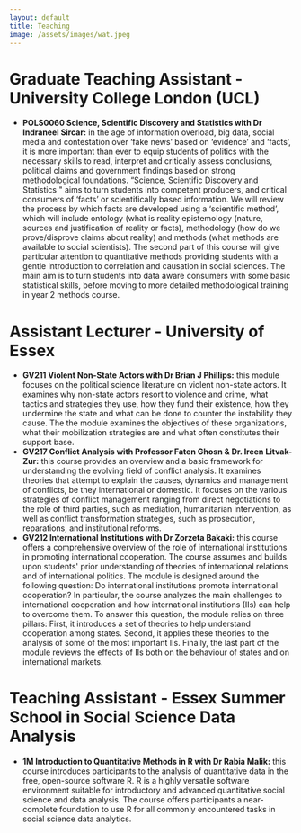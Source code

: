 ```yaml
---
layout: default
title: Teaching
image: /assets/images/wat.jpeg
---
```


<!--figure>
  <img src="/assets/images/wat.jpeg"
  class="background">
</figure-->


# Graduate Teaching Assistant - University College London (UCL)

- **POLS0060 Science, Scientific Discovery and Statistics with Dr Indraneel Sircar:** in the age of information overload, big data, social media and contestation over ‘fake news’ based on ‘evidence’ and ‘facts’, it is more important than ever to equip students of politics with the necessary skills to read, interpret and critically assess conclusions, political claims and government findings based on strong methodological foundations. “Science, Scientific Discovery and Statistics " aims to turn students into competent producers, and critical consumers of ‘facts’ or scientifically based information. We will review the process by which facts are developed using a ‘scientific method’, which will include ontology (what is reality epistemology (nature, sources and justification of reality or facts), methodology (how do we prove/disprove claims about reality) and methods (what methods are available to social scientists). The second part of this course will give particular attention to quantitative methods providing students with a gentle introduction to correlation and causation in social sciences. The main aim is to turn students into data aware consumers with some basic statistical skills, before moving to more detailed methodological training in year 2 methods course. 


# Assistant Lecturer - University of Essex

- **GV211 Violent Non-State Actors with Dr Brian J Phillips:** this module focuses on the political science literature on violent non-state actors. It examines why non-state actors resort to violence and crime, what tactics and strategies they use, how they fund their existence, how they undermine the state and what can be done to counter the instability they cause. The the module examines the objectives of these organizations, what their mobilization strategies are and what often constitutes their support base.
- **GV217 Conflict Analysis with Professor Faten Ghosn & Dr. Ireen Litvak-Zur:** this course provides an overview and a basic framework for understanding the evolving field of conflict analysis. It examines theories that attempt to explain the causes, dynamics and management of conflicts, be they international or domestic. It focuses on the various strategies of conflict management ranging from direct negotiations to the role of third parties, such as mediation, humanitarian intervention, as well as conflict transformation strategies, such as prosecution, reparations, and institutional reforms.
- **GV212 International Institutions with Dr Zorzeta Bakaki:** this course offers a comprehensive overview of the role of international institutions in promoting international cooperation. The course assumes and builds upon students' prior understanding of theories of international relations and of international politics. The module is designed around the following question: Do international institutions promote international cooperation? In particular, the course analyzes the main challenges to international cooperation and how international institutions (IIs) can help to overcome them. To answer this question, the module relies on three pillars: First, it introduces a set of theories to help understand cooperation among states. Second, it applies these theories to the analysis of some of the most important IIs. Finally, the last part of the module reviews the effects of IIs both on the behaviour of states and on international markets.

# Teaching Assistant - Essex Summer School in Social Science Data Analysis

- **1M Introduction to Quantitative Methods in R with Dr Rabia Malik:** this course introduces participants to the analysis of quantitative data in the free, open-source software R. R is a highly versatile software environment suitable for introductory and advanced quantitative social science and data analysis. The course offers participants a near-complete foundation to use R for all commonly encountered tasks in social science data analytics.